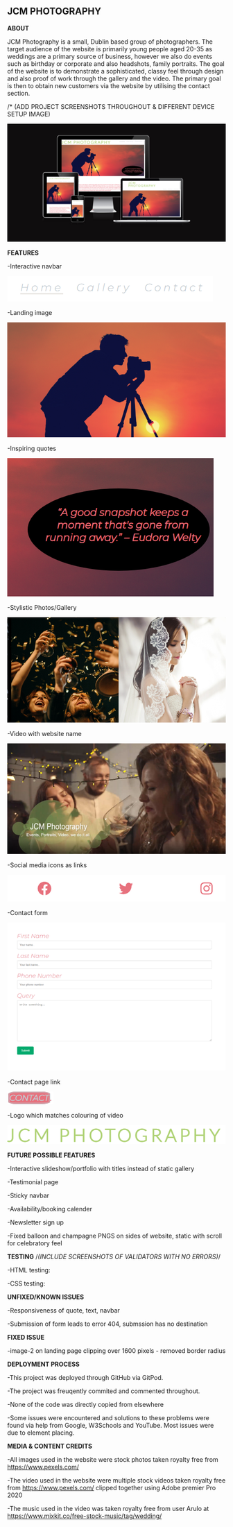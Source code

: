 ## JCM PHOTOGRAPHY

**ABOUT**

JCM Photography is a small, Dublin based group of photographers.
The target audience of the website is primarily young people aged 20-35 as weddings are a primary source of business, however we also do events such as birthday or corporate and also headshots, family portraits.
The goal of the website is to demonstrate a sophisticated, classy feel through design and also proof of work through the gallery and the video.
The primary goal is then to obtain new customers via the website by utilising the contact section.

/* (ADD PROJECT SCREENSHOTS THROUGHOUT & DIFFERENT DEVICE SETUP IMAGE)

![Website on multiple devices](assets/images/multiple-device-screenshot.png?raw=true "Responsive")

**FEATURES**

-Interactive navbar

![Navbar](assets/images/navbar.png?raw=true "Navbar")

-Landing image

![Hero image](assets/images/landing-image.png?raw=true "Hero")

-Inspiring quotes

![Inspiring quote](assets/images/quote.png?raw=true "Quote")

-Stylistic Photos/Gallery

![Gallery](assets/images/screenshot-gallery.png?raw=true "Gallery")

-Video with website name

![Video](assets/images/video-screenshot.png?raw=true "Video")

-Social media icons as links

![Social Media Icon links](assets/images/social-media.png?raw=true "Socials")

-Contact form

![Contact Form](assets/images/form.png?raw=true "Form")

-Contact page link

![Link](assets/images/link.png?raw=true "Link")

-Logo which matches colouring of video

![Logo](assets/images/logo.png?raw=true "Logo")

**FUTURE POSSIBLE FEATURES**

-Interactive slideshow/portfolio with titles instead of static gallery

-Testimonial page

-Sticky navbar

-Availability/booking calender

-Newsletter sign up

-Fixed balloon and champagne PNGS on sides of website, static with scroll for celebratory feel

**TESTING** /*(INCLUDE SCREENSHOTS OF VALIDATORS WITH NO ERRORS)*/

-HTML testing:

-CSS testing:

**UNFIXED/KNOWN ISSUES**

-Responsiveness of quote, text, navbar

-Submission of form leads to error 404, submssion has no destination

**FIXED ISSUE**

-image-2 on landing page clipping over 1600 pixels - removed border radius

**DEPLOYMENT PROCESS**

-This project was deployed through GitHub via GitPod.

-The project was freuqently commited and commented throughout.

-None of the code was directly copied from elsewhere

-Some issues were encountered and solutions to these problems were found via help from Google, W3Schools and YouTube. Most issues were due to element placing.

**MEDIA & CONTENT CREDITS**

-All images used in the website were stock photos taken royalty free from https://www.pexels.com/

-The video used in the website were multiple stock videos taken royalty free from https://www.pexels.com/ clipped together using Adobe premier Pro 2020

-The music used in the video was taken royalty free from user Arulo at https://www.mixkit.co/free-stock-music/tag/wedding/
